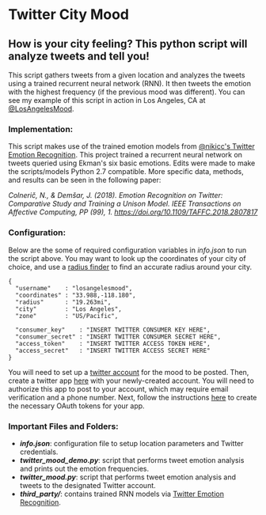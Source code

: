 Twitter City Mood
===

## How is your city feeling? This python script will analyze tweets and tell you!

This script gathers tweets from a given location and analyzes the tweets using a trained recurrent neural network (RNN). It then tweets the emotion with the highest frequency (if the previous mood was different). You can see my example of this script in action in Los Angeles, CA at [@LosAngelesMood](http://www.twitter.com/LosAngelesMood).

### Implementation:
This script makes use of the trained emotion models from [@nikicc's Twitter Emotion Recognition](https://github.com/nikicc/twitter-emotion-recognition). This project trained a recurrent neural network on tweets queried using Ekman's six basic emotions. Edits were made to make the scripts/models Python 2.7 compatible. More specific data, methods, and results can be seen in the following paper:

*Colnerič, N., & Demšar, J. (2018). Emotion Recognition on Twitter: Comparative Study and Training a Unison Model. IEEE Transactions on Affective Computing, PP (99), 1. https://doi.org/10.1109/TAFFC.2018.2807817*

### Configuration:
Below are the some of required configuration variables in *info.json* to run the script above. You may want to look up the coordinates of your city of choice, and use a [radius finder](http://www.freemaptools.com/radius-around-point.htm) to find an accurate radius around your city.

```
{
  "username"    : "losangelesmood",
  "coordinates" : "33.988,-118.180",
  "radius"      : "19.263mi",
  "city"        : "Los Angeles",
  "zone"        : "US/Pacific",

  "consumer_key"    : "INSERT TWITTER CONSUMER KEY HERE",
  "consumer_secret" : "INSERT TWITTER CONSUMER SECRET HERE",
  "access_token"    : "INSERT TWITTER ACCESS TOKEN HERE",
  "access_secret"   : "INSERT TWITTER ACCESS SECRET HERE"
}
```

You will need to set up a [twitter account](https://twitter.com/signup) for the mood to be posted. Then, create a twitter app [here](https://apps.twitter.com/app/new) with your newly-created account. You will need to authorize this app to post to your account, which may require email verification and a phone number. Next, follow the instructions [here](https://dev.twitter.com/oauth/overview/application-owner-access-tokens) to create the necessary OAuth tokens for your app.

### Important Files and Folders:
* __*info.json*__: configuration file to setup location parameters and Twitter credentials.
* __*twitter_mood_demo.py*__: script that performs tweet emotion analysis and prints out the emotion frequencies.
* __*twitter_mood.py*__: script that performs tweet emotion analysis and tweets to the designated Twitter account.
* __*third_party/*__: contains trained RNN models via [Twitter Emotion Recognition](https://github.com/nikicc/twitter-emotion-recognition).
